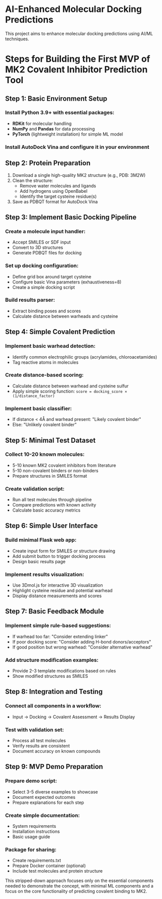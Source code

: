 # AI-Enhanced Molecular Docking Predictions

This project aims to enhance molecular docking predictions using AI/ML techniques.


# Steps for Building the First MVP of MK2 Covalent Inhibitor Prediction Tool

## Step 1: Basic Environment Setup

### Install Python 3.9+ with essential packages:

* **RDKit** for molecular handling
* **NumPy** and **Pandas** for data processing
* **PyTorch** (lightweight installation) for simple ML model

### Install AutoDock Vina and configure it in your environment

## Step 2: Protein Preparation

1. Download a single high-quality MK2 structure (e.g., PDB: 3M2W)
2. Clean the structure:
   * Remove water molecules and ligands
   * Add hydrogens using OpenBabel
   * Identify the target cysteine residue(s)
3. Save as PDBQT format for AutoDock Vina

## Step 3: Implement Basic Docking Pipeline

### Create a molecule input handler:
* Accept SMILES or SDF input
* Convert to 3D structures
* Generate PDBQT files for docking

### Set up docking configuration:
* Define grid box around target cysteine
* Configure basic Vina parameters (exhaustiveness=8)
* Create a simple docking script

### Build results parser:
* Extract binding poses and scores
* Calculate distance between warheads and cysteine

## Step 4: Simple Covalent Prediction

### Implement basic warhead detection:
* Identify common electrophilic groups (acrylamides, chloroacetamides)
* Tag reactive atoms in molecules

### Create distance-based scoring:
* Calculate distance between warhead and cysteine sulfur
* Apply simple scoring function: `score = docking_score × (1/distance_factor)`

### Implement basic classifier:
* If distance < 4Å and warhead present: "Likely covalent binder"
* Else: "Unlikely covalent binder"

## Step 5: Minimal Test Dataset

### Collect 10-20 known molecules:
* 5-10 known MK2 covalent inhibitors from literature
* 5-10 non-covalent binders or non-binders
* Prepare structures in SMILES format

### Create validation script:
* Run all test molecules through pipeline
* Compare predictions with known activity
* Calculate basic accuracy metrics

## Step 6: Simple User Interface

### Build minimal Flask web app:
* Create input form for SMILES or structure drawing
* Add submit button to trigger docking process
* Design basic results page

### Implement results visualization:
* Use 3Dmol.js for interactive 3D visualization
* Highlight cysteine residue and potential warhead
* Display distance measurements and scores

## Step 7: Basic Feedback Module

### Implement simple rule-based suggestions:
* If warhead too far: "Consider extending linker"
* If poor docking score: "Consider adding H-bond donors/acceptors"
* If good position but wrong warhead: "Consider alternative warhead"

### Add structure modification examples:
* Provide 2-3 template modifications based on rules
* Show modified structures as SMILES

## Step 8: Integration and Testing

### Connect all components in a workflow:
* Input → Docking → Covalent Assessment → Results Display

### Test with validation set:
* Process all test molecules
* Verify results are consistent
* Document accuracy on known compounds

## Step 9: MVP Demo Preparation

### Prepare demo script:
* Select 3-5 diverse examples to showcase
* Document expected outcomes
* Prepare explanations for each step

### Create simple documentation:
* System requirements
* Installation instructions
* Basic usage guide

### Package for sharing:
* Create requirements.txt
* Prepare Docker container (optional)
* Include test molecules and protein structure

This stripped-down approach focuses only on the essential components needed to demonstrate the concept, with minimal ML components and a focus on the core functionality of predicting covalent binding to MK2.